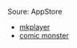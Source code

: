 Soure: AppStore

* [mkplayer](https://apps.apple.com/in/app/mkplayer-mkv-media-player/id1335612105?mt=12)
* [comic monster](https://apps.apple.com/in/app/comicmonster/id1454166449?mt=12)
